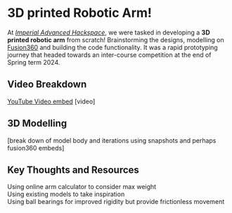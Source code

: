# 3D printed Robotic Arm!
At [_Imperial Advanced Hackspace_](https://imperialhackspace.com/the-hackspace/), we were tasked in developing a **3D printed robotic arm** from scratch! Brainstorming the designs, modelling on [Fusion360](https://www.autodesk.co.uk/solutions/what-is-fusion-360) and building the code functionality. It was a rapid prototyping journey that headed towards an inter-course competition at the end of Spring term 2024.

## Video Breakdown
[YouTube Video embed](https://youtu.be/EB8IfXXxCYQ?si=BcwIguaNJYEewTcU)
[video]
## 3D Modelling
[break down of model body and iterations using snapshots and perhaps fusion360 embeds]

## Key Thoughts and Resources
Using online arm calculator to consider max weight  
Using existing models to take inspiration  
Using ball bearings for improved rigidity but provide frictionless movement
